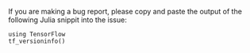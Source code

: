 If you are making a bug report, please copy and paste the output of the following Julia snippit into the issue:

```
using TensorFlow
tf_versioninfo()
```
